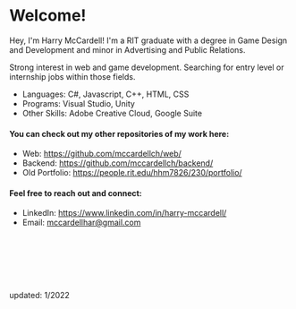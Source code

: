 # Welcome!

<!-- ##### https://mccardellch.github.io/portfolio/ -->

Hey, I'm Harry McCardell! 
I'm a RIT graduate with a degree in Game Design and Development and minor in Advertising and Public Relations.

Strong interest in web and game development. 
Searching for entry level or internship jobs within those fields.
- Languages: C#, Javascript, C++, HTML, CSS
- Programs: Visual Studio, Unity
- Other Skills: Adobe Creative Cloud, Google Suite

#### You can check out my other repositories of my work here:
- Web: https://github.com/mccardellch/web/
- Backend: https://github.com/mccardellch/backend/
- Old Portfolio: https://people.rit.edu/hhm7826/230/portfolio/


#### Feel free to reach out and connect:
- LinkedIn:  https://www.linkedin.com/in/harry-mccardell/
- Email: mccardellhar@gmail.com

<br/>
<br/>
<br/>
<br/>
<br/>

updated: 1/2022
